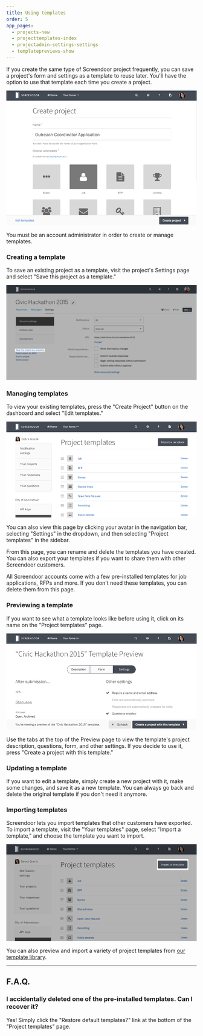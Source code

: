 ```yaml
---
title: Using templates
order: 5
app_pages:
  - projects-new
  - projecttemplates-index
  - projectadmin-settings-settings
  - templatepreviews-show
---
```


If you create the same type of Screendoor project frequently, you can save a project's form and settings as a template to reuse later. You'll have the option to use that template each time you create a project.

![Choosing a template.](../images/create_project_2.png)

You must be an account administrator in order to create or manage templates.

### Creating a template

To save an existing project as a template, visit the project's Settings page and select "Save this project as a template."

![Saving a project as a template.](../images/templates_1.png)

### Managing templates

To view your existing templates, press the "Create Project" button on the dashboard and select "Edit templates."

![Managing your templates.](../images/templates_2.png)

You can also view this page by clicking your avatar in the navigation bar, selecting "Settings" in the dropdown, and then selecting "Project templates" in the sidebar.

From this page, you can rename and delete the templates you have created. You can also export your templates if you want to share them with other Screendoor customers.

All Screendoor accounts come with a few pre-installed templates for job applications, RFPs and more. If you don't need these templates, you can delete them from this page.

### Previewing a template

If you want to see what a template looks like before using it, click on its name on the "Project templates" page.

![Previewing a template.](../images/templates_3.png)

Use the tabs at the top of the Preview page to view the template's project description, questions, form, and other settings. If you decide to use it, press "Create a project with this template."

### Updating a template

If you want to edit a template, simply create a new project with it, make some changes, and save it as a new template. You can always go back and delete the original template if you don't need it anymore.

### Importing templates

Screendoor lets you import templates that other customers have exported. To import a template, visit the "Your templates" page, select "Import a template," and choose the template you want to import.

![Importing a template.](../images/templates_4.png)

You can also preview and import a variety of project templates from [our template library](https://github.com/dobtco/screendoor-project-templates).

---

## F.A.Q.

### I accidentally deleted one of the pre-installed templates. Can I recover it?
Yes! Simply click the "Restore default templates?" link at the bottom of the "Project templates" page.
